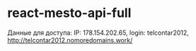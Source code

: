 # react-mesto-api-full
Данные для доступа:
IP: 178.154.202.65,
login: telcontar2012,
http://telcontar2012.nomoredomains.work/
